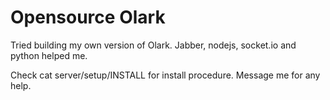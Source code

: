 Opensource Olark
================

Tried building my own version of Olark. Jabber, nodejs, socket.io and python helped me.

Check cat server/setup/INSTALL for install procedure. Message me for any help.
